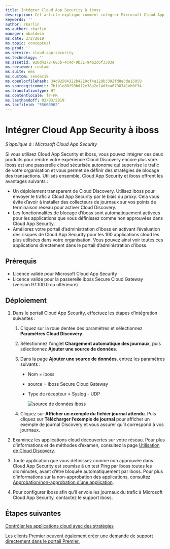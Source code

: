 ```yaml
---
title: Intégrer Cloud App Security à iboss
description: Cet article explique comment intégrer Microsoft Cloud App Security à la passerelle cloud sécurisée iboss pour offrir une expérience Cloud Discovery fluide et créer un bloc automatisé d’applications non approuvées.
keywords: ''
author: rkarlin
ms.author: rkarlin
manager: mbaldwin
ms.date: 2/2/2019
ms.topic: conceptual
ms.prod: ''
ms.service: cloud-app-security
ms.technology: ''
ms.assetid: 920d4272-685b-4c4d-9b31-94a2c6f3503e
ms.reviewer: reutam
ms.suite: ems
ms.custom: seodec18
ms.openlocfilehash: 34d92504322b4210cf4a129b3392fd8e3de15050
ms.sourcegitcommit: 7b1b1e80f90bd12e38a2e14dfea6708341eb0f34
ms.translationtype: HT
ms.contentlocale: fr-FR
ms.lasthandoff: 02/03/2019
ms.locfileid: "55668962"
---
```

# <a name="integrate-cloud-app-security-with-iboss"></a>Intégrer Cloud App Security à iboss

*S’applique à : Microsoft Cloud App Security*

Si vous utilisez Cloud App Security et iboss, vous pouvez intégrer ces deux produits pour rendre votre expérience Cloud Discovery encore plus sûre. iboss est une passerelle cloud sécurisée autonome qui supervise le trafic de votre organisation et vous permet de définir des stratégies de blocage des transactions. Utilisés ensemble, Cloud App Security et iboss offrent les avantages suivants :

- Un déploiement transparent de Cloud Discovery. Utilisez iboss pour envoyer le trafic à Cloud App Security par le biais du proxy. Cela vous évite d’avoir à installer des collecteurs de journaux sur vos points de terminaison réseau pour activer Cloud Discovery.
- Les fonctionnalités de blocage d’iboss sont automatiquement activées pour les applications que vous définissez comme non approuvées dans Cloud App Security.
- Améliorez votre portail d’administration d’iboss en activant l’évaluation des risques de Cloud App Security pour les 100 applications cloud les plus utilisées dans votre organisation. Vous pouvez ainsi voir toutes ces applications directement dans le portail d’administration d’iboss.

## <a name="prerequisites"></a>Prérequis

- Licence valide pour Microsoft Cloud App Security
- Licence valide pour la passerelle iboss Secure Cloud Gateway (version 9.1.100.0 ou ultérieure)

## <a name="deployment"></a>Déploiement

1. Dans le portail Cloud App Security, effectuez les étapes d’intégration suivantes :
    1. Cliquez sur la roue dentée des paramètres et sélectionnez **Paramètres Cloud Discovery**. 
    2. Sélectionnez l’onglet **Chargement automatique des journaux**, puis sélectionnez **Ajouter une source de données**.
    3. Dans la page **Ajouter une source de données**, entrez les paramètres suivants :

       - Nom = iboss
       - source = iboss Secure Cloud Gateway
       - Type de récepteur = Syslog - UDP

         ![source de données iboss](./media/iboss-integration.png)

    4. Cliquez sur **Afficher un exemple du fichier journal attendu**. Puis cliquez sur **Télécharger l’exemple de journal** pour afficher un exemple de journal Discovery et vous assurer qu’il correspond à vos journaux.<br>

3. Examinez les applications cloud découvertes sur votre réseau. Pour plus d’informations et de méthodes d’examen, consultez la page [Utilisation de Cloud Discovery](working-with-cloud-discovery-data.md).

4. Toute application que vous définissez comme non approuvée dans Cloud App Security est soumise à un test Ping par iboss toutes les dix minutes, avant d’être bloquée automatiquement par iboss. Pour plus d’informations sur la non-approbation des applications, consultez [Approbation/non-approbation d’une application](governance-discovery.md#BKMK_SanctionApp).

5. Pour configurer iboss afin qu’il envoie les journaux du trafic à Microsoft Cloud App Security, contactez le support iboss.

## <a name="next-steps"></a>Étapes suivantes

[Contrôler les applications cloud avec des stratégies](control-cloud-apps-with-policies.md)

[Les clients Premier peuvent également créer une demande de support directement dans le portail Premier.](https://premier.microsoft.com/)  
  